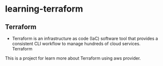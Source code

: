 # learning-terraform

## Terraform
- Terraform is an infrastructure as code (IaC) software tool that provides a consistent CLI workflow to manage hundreds of cloud services. Terraform

This is a project for learn more about Terraform using aws provider.
